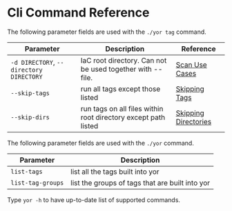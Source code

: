 # Cli Command Reference

The following parameter fields are used with the `./yor tag` command.

|Parameter  |  Description | Reference  |
|---|---|---|
|`-d DIRECTORY`, `--directory DIRECTORY` |IaC root directory. Can not be used together with --file. |[Scan Use Cases](doc:scan-use-cases#section-scan---repo-branch-folder-or-file)   |
|`--skip-tags` | run all tags except those listed | [Skipping Tags](https://github.com/bridgecrewio/yor/blob/yor-docs/docs/2.Using%20Yor/applyTag.md#skipping-tags) |
|`--skip-dirs` | run tags on all files within root directory except path listed | [Skipping Directories](https://github.com/bridgecrewio/yor/blob/yor-docs/docs/2.Using%20Yor/applyTag.md#skipping-directories)  |


The following parameter fields are used with the `./yor` command.

|Parameter  |  Description |
|---|---|
|`list-tags` |  list all the tags built into yor |
|`list-tag-groups` | list the groups of tags that are built into yor |

Type `yor -h` to have up-to-date list of supported commands.

